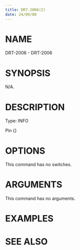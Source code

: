 ```yaml
---
title: DRT-2006(2)
date: 24/09/08
---
```


# NAME

DRT-2006 - DRT-2006

# SYNOPSIS

N/A.

# DESCRIPTION

Type: INFO

Pin {}

# OPTIONS

This command has no switches.

# ARGUMENTS

This command has no arguments.

# EXAMPLES

# SEE ALSO
